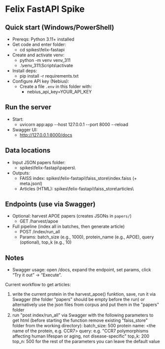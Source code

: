 # Felix FastAPI Spike

## Quick start (Windows/PowerShell)
- Prereqs: Python 3.11+ installed
- Get code and enter folder:
  - cd spikes\felix-fastapi
- Create and activate venv:
  - python -m venv venv_311
  - .\venv_311\Scripts\activate
- Install deps:
  - pip install -r requirements.txt
- Configure API key (Nebius):
  - Create a file `.env` in this folder with:
    - nebius_api_key=YOUR_API_KEY

## Run the server
- Start:
  - uvicorn app:app --host 127.0.0.1 --port 8000 --reload
- Swagger UI:
  - http://127.0.0.1:8000/docs


## Data locations
- Input JSON papers folder:
  - spikes\felix-fastapi\papers\
- Outputs:
  - FAISS index: spikes\felix-fastapi\faiss_store\index.faiss (+ meta.jsonl)
  - Articles (HTML): spikes\felix-fastapi\faiss_store\articles\

## Endpoints (use via Swagger)
- Optional: harvest APOE papers (creates JSONs in `papers/`)
  - GET /harvest/apoe
- Full pipeline (index all in batches, then generate article)
  - POST /index/run_all
  - Params: batch_size (e.g., 1000), protein_name (e.g., APOE), query (optional), top_k (e.g., 10)


## Notes
- Swagger usage: open /docs, expand the endpoint, set params, click “Try it out” → “Execute”.



Current workflow to get articles:
1. write the current protein in the harvest_apoe() funktion, save, run it via Swagger (the folder "papers" should be empty before the run)
or alternatively use the json files from corpus and put them in the "papers" folder
2. run "post index/run_all" via Swagger with the following parameters to get html (before starting the function remove existing "faiss_store" folder from the working directory):
batch_size: 500
protein name: <the name of the protein, e.g. CCR7>
query: e.g. "CCR7 polymorphisms affecting human lifespan or aging, not disease-specific"
top_k: 200
top_n: 500
for the rest of the parameters you can leave the default value
